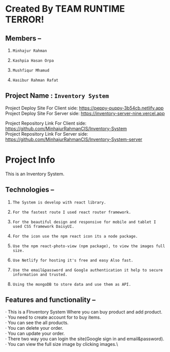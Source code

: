 # Created By TEAM RUNTIME TERROR!
## Members  –
1.     Minhajur Rahman  
2.     Kashpia Hasan Orpa
3.     Mushfiqur Mhamud
4.     Hasibur Rahman Rafat

## Project Name : `Inventory System`
Project Deploy Site For Client side: https://peppy-puppy-3b54cb.netlify.app \
Project Deploy Site For Server side: https://inventory-server-nine.vercel.app


Project Repository Link For Client side: https://github.com/MinhajurRahmanCIS/Inventory-System \
Project Repository Link For Server side: https://github.com/MinhajurRahmanCIS/Inventory-System-server

# Project Info
This is an Inventory System.
## Technologies  –
1.     The System is develop with react library.  
2.     For the fastest route I used react router framework.
3.     For the beautiful design and responsive for mobile and tablet I used CSS framework DaisyUI.
4.     For the icon use the npm react icon its a node package.
5.     Use the npm react-photo-view (npm package), to view the images full size.
6.     Use Netlify for hosting it's free and easy Also fast.
7.     Use the email&password and Google authentication it help to secure information and trusted.
8.     Using the mongoDB to store data and use them as API.
## Features and functionality –
·         This is a FInventory System Where you can buy product and add product.\
·         You need to create account for to buy items.\
·         You can see the all products.\
·         You can delete your order.\
·         You can update your order.\
·         There two way you can login the site(Google sign in and email&password).\
·         You can view the full size image by clicking images.\
